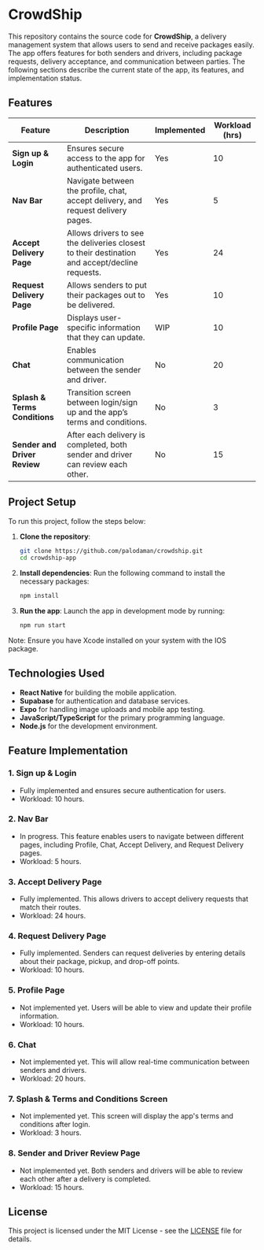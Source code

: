 # CrowdShip

This repository contains the source code for **CrowdShip**, a delivery management system that allows users to send and receive packages easily. The app offers features for both senders and drivers, including package requests, delivery acceptance, and communication between parties. The following sections describe the current state of the app, its features, and implementation status.

## Features

| Feature                       | Description                                                                                   | Implemented | Workload (hrs) |
| ----------------------------- | --------------------------------------------------------------------------------------------- | ----------- | -------------- |
| **Sign up & Login**            | Ensures secure access to the app for authenticated users.                                      | Yes         | 10             |
| **Nav Bar**                    | Navigate between the profile, chat, accept delivery, and request delivery pages.               | Yes         | 5              |
| **Accept Delivery Page**       | Allows drivers to see the deliveries closest to their destination and accept/decline requests. | Yes         | 24             |
| **Request Delivery Page**      | Allows senders to put their packages out to be delivered.                                      | Yes         | 10             |
| **Profile Page**               | Displays user-specific information that they can update.                                       | WIP         | 10             |
| **Chat**                       | Enables communication between the sender and driver.                                           | No          | 20             |
| **Splash & Terms Conditions**  | Transition screen between login/sign up and the app’s terms and conditions.                    | No          | 3              |
| **Sender and Driver Review**   | After each delivery is completed, both sender and driver can review each other.                | No          | 15             |

## Project Setup

To run this project, follow the steps below:

1. **Clone the repository**:
    ```bash
    git clone https://github.com/palodaman/crowdship.git
    cd crowdship-app
    ```

2. **Install dependencies**:
    Run the following command to install the necessary packages:
    ```bash
    npm install
    ```

3. **Run the app**:
    Launch the app in development mode by running:
    ```bash
    npm run start
    ```
Note: Ensure you have Xcode installed on your system with the IOS package.

## Technologies Used

- **React Native** for building the mobile application.
- **Supabase** for authentication and database services.
- **Expo** for handling image uploads and mobile app testing.
- **JavaScript/TypeScript** for the primary programming language.
- **Node.js** for the development environment.

## Feature Implementation

### 1. **Sign up & Login**
   - Fully implemented and ensures secure authentication for users.
   - Workload: 10 hours.

### 2. **Nav Bar**
   - In progress. This feature enables users to navigate between different pages, including Profile, Chat, Accept Delivery, and Request Delivery pages.
   - Workload: 5 hours.

### 3. **Accept Delivery Page**
   - Fully implemented. This allows drivers to accept delivery requests that match their routes.
   - Workload: 24 hours.

### 4. **Request Delivery Page**
   - Fully implemented. Senders can request deliveries by entering details about their package, pickup, and drop-off points.
   - Workload: 10 hours.

### 5. **Profile Page**
   - Not implemented yet. Users will be able to view and update their profile information.
   - Workload: 10 hours.

### 6. **Chat**
   - Not implemented yet. This will allow real-time communication between senders and drivers.
   - Workload: 20 hours.

### 7. **Splash & Terms and Conditions Screen**
   - Not implemented yet. This screen will display the app's terms and conditions after login.
   - Workload: 3 hours.

### 8. **Sender and Driver Review Page**
   - Not implemented yet. Both senders and drivers will be able to review each other after a delivery is completed.
   - Workload: 15 hours.


## License

This project is licensed under the MIT License - see the [LICENSE](LICENSE) file for details.
